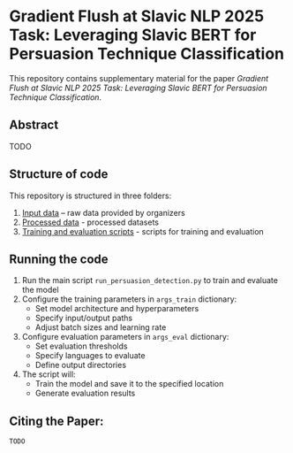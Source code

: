 # Gradient Flush at Slavic NLP 2025 Task: Leveraging Slavic BERT for Persuasion Technique Classification

This repository contains supplementary material for the paper *Gradient Flush at Slavic NLP 2025 Task: Leveraging Slavic BERT for Persuasion Technique Classification*.

## Abstract

TODO

## Structure of code

This repository is structured in three folders:

1. [Input data](_input_data) – raw data provided by organizers
2. [Processed data](_processed_data) - processed datasets
3. [Training and evaluation scripts](training_evaluation) - scripts for training and evaluation


## Running the code
1. Run the main script `run_persuasion_detection.py` to train and evaluate the model
2. Configure the training parameters in `args_train` dictionary:
   - Set model architecture and hyperparameters
   - Specify input/output paths
   - Adjust batch sizes and learning rate
3. Configure evaluation parameters in `args_eval` dictionary:
   - Set evaluation thresholds
   - Specify languages to evaluate
   - Define output directories
4. The script will:
   - Train the model and save it to the specified location
   - Generate evaluation results

## Citing the Paper:
```
TODO
```